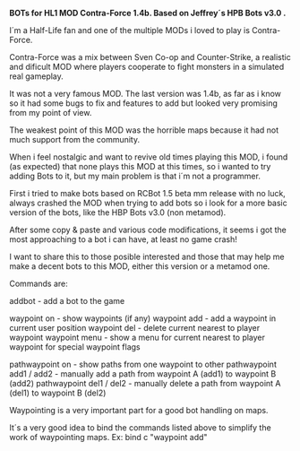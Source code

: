 <b>BOTs for HL1 MOD Contra-Force 1.4b. Based on Jeffrey´s HPB Bots v3.0 .</b>

I´m a Half-Life fan and one of the multiple MODs i loved to play is Contra-Force.

Contra-Force was a mix between Sven Co-op and Counter-Strike, a realistic 
and dificult MOD where players cooperate to fight monsters in a simulated real gameplay.

It was not a very famous MOD. The last version was 1.4b, as far as i know
so it had some bugs to fix and features to add but looked very promising
from my point of view.

The weakest point of this MOD was the horrible maps because it had not much
support from the community.

When i feel nostalgic and want to revive old times playing this MOD, i found
(as expected) that none plays this MOD at this times, so i wanted to try adding Bots
to it, but my main problem is that i´m not a programmer.

First i tried to make bots based on RCBot 1.5 beta mm release with no luck,
always crashed the MOD when trying to add bots so i look for a more basic version
of the bots, like the HBP Bots v3.0 (non metamod).

After some copy & paste and various code modifications, it seems i got the most
approaching to a bot i can have, at least no game crash!

I want to share this to those posible interested and those that may help me make
a decent bots to this MOD, either this version or a metamod one.


Commands are:

addbot    -   add a bot to the game

waypoint on   -   show waypoints (if any)
waypoint add    -   add a waypoint in current user position
waypoint del    -   delete current nearest to player waypoint
waypoint menu   -   show a menu for current nearest to player waypoint for special waypoint flags

pathwaypoint on   -   show paths from one waypoint to other
pathwaypoint add1 / add2    -   manually add a path from waypoint A (add1) to waypoint B (add2)
pathwaypoint del1 / del2    -   manually delete a path from waypoint A (del1) to waypoint B (del2)

Waypointing is a very important part for a good bot handling on maps.

It´s a very good idea to bind the commands listed above to simplify the work of waypointing maps.
Ex: bind c "waypoint add"
